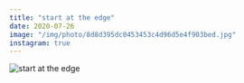 ```yaml
---
title: "start at the edge"
date: 2020-07-26
image: "/img/photo/8d8d395dc0453453c4d96d5e4f903bed.jpg"
instagram: true
---
```


![start at the edge](/img/photo/8d8d395dc0453453c4d96d5e4f903bed.jpg)
